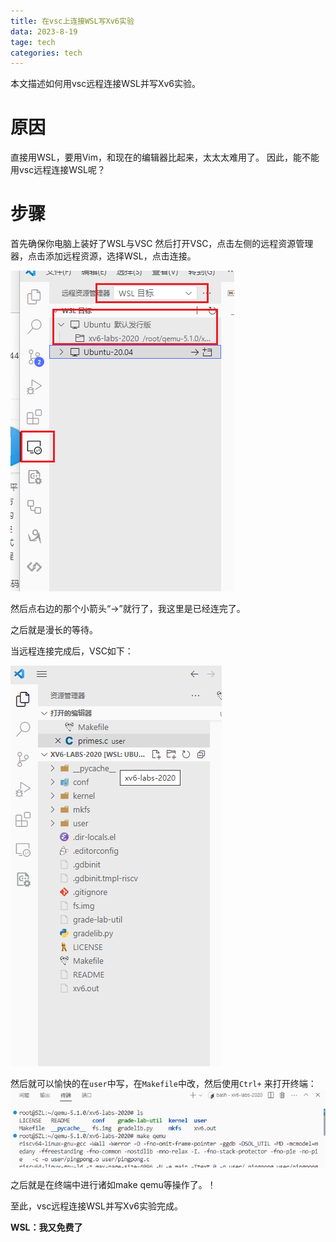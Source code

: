 ```yaml
---
title: 在vsc上连接WSL写Xv6实验
data: 2023-8-19
tage: tech
categories: tech
---
```

本文描述如何用vsc远程连接WSL并写Xv6实验。

# 原因
直接用WSL，要用Vim，和现在的编辑器比起来，太太太难用了。
因此，能不能用vsc远程连接WSL呢？

# 步骤
首先确保你电脑上装好了WSL与VSC
然后打开VSC，点击左侧的远程资源管理器，点击添加远程资源，选择WSL，点击连接。

![Alt text](/downloads/image/2023-8-19-在vsc上连接WSL写Xv6实验/1.png)

然后点右边的那个小箭头“->”就行了，我这里是已经连完了。

之后就是漫长的等待。

当远程连接完成后，VSC如下：

![Alt text](/downloads/image/2023-8-19-在vsc上连接WSL写Xv6实验/2.png)

然后就可以愉快的在`user`中写，在`Makefile`中改，然后使用`Ctrl+` 来打开终端：
![Alt text](/downloads/image/2023-8-19-在vsc上连接WSL写Xv6实验/3.png)

之后就是在终端中进行诸如make qemu等操作了。！

至此，vsc远程连接WSL并写Xv6实验完成。

**WSL：我又免费了**